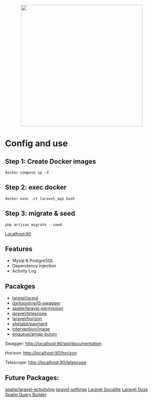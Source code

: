 <p align="center">
    <a href="https://laravel.com" target="_blank">
        <img src="https://raw.githubusercontent.com/laravel/art/master/logo-lockup/5%20SVG/2%20CMYK/1%20Full%20Color/laravel-logolockup-cmyk-red.svg" width="400">
    </a>
</p>

# Config and use
## Step 1: Create Docker images

```
docker-compose up -d
```
## Step 2: exec docker

```
docker exec -it laravel_app bash
```

## Step 3: migrate & seed
```
php artisan migrate --seed
```

<!-- ## and then:
```
npm run dev -- --host
``` -->
<a href="http://localhost:90" target="_blank">Localhost:90</a>


## Features
- Mysql & PostgreSQL
- Dependency Injection
- Activity Log

## Pacakges
* [laravel/scout](https://laravel.com/docs/11.x/scout)
* [darkaonline/l5-swagger](https://github.com/DarkaOnLine/L5-Swagger)
* [spatie/laravel-permission](https://spatie.be/docs/laravel-permission/v6/introduction)
* [laravel/telescope](https://laravel.com/docs/11.x/telescope)
* [laravel/horizon](https://laravel.com/docs/11.x/horizon)
* [shetabit/payment](https://github.com/shetabit/payment)
* [intervention/image](https://image.intervention.io/v3/introduction/installation)
* [enqueue/amqp-bunny](https://php-enqueue.github.io/transport/amqp_bunny)

<p>
Swagger: <a href="http://localhost:90/api/documentation" target="_blank">http://localhost:90/api/documentation</a><br>
<!-- after any swagger changes: `php artisan l5-swagger:generate` -->
</p>

<p>
    Horizon: <a href="http://localhost:90/horizon" target="_blank">http://localhost:90/horizon</a>
</p>

<p>
    Telescope: <a href="http://localhost:90/telescope">http://localhost:90/telescope</a>
</p>

## Future Packages:
[spatie/laravel-activitylog](https://github.com/spatie/laravel-activitylog)
[laravel-settings](https://github.com/spatie/laravel-settings)
[Laravel Socialite](https://github.com/spatie/laravel-settings)
[Laravel Dusk](https://laravel.com/docs/11.x/dusk)
[Spatie Query‌ Builder](https://spatie.be/docs/laravel-query-builder/v5/introduction)
